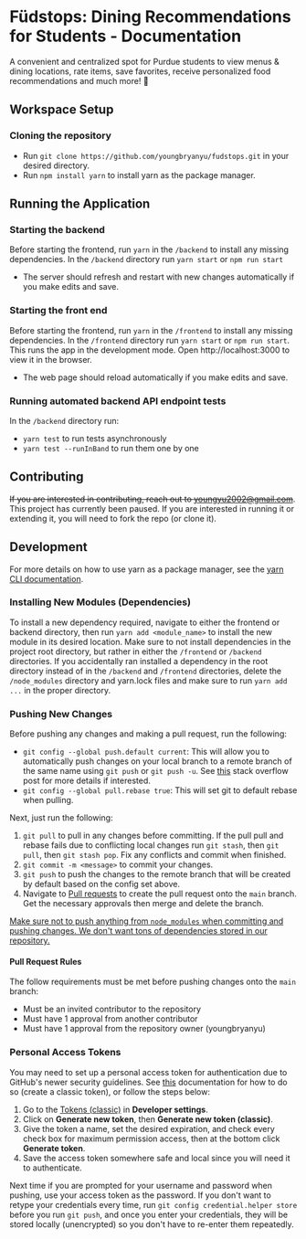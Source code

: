 # Füdstops: Dining Recommendations for Students - Documentation

A convenient and centralized spot for Purdue students to view menus & dining locations, rate items, save favorites, receive personalized food recommendations and much more! 🍔

## Workspace Setup

### Cloning the repository
- Run `git clone https://github.com/youngbryanyu/fudstops.git` in your desired directory.
- Run `npm install yarn` to install yarn as the package manager.

## Running the Application

### Starting the backend 
Before starting the frontend, run `yarn` in the `/backend` to install any missing dependencies. In the `/backend` directory run `yarn start` or `npm run start`

- The server should refresh and restart with new changes automatically if you make edits and save.

### Starting the front end
Before starting the frontend, run `yarn` in the `/frontend` to install any missing dependencies. In the `/frontend` directory run `yarn start` or `npm run start`. This runs the app in the development mode. Open http://localhost:3000 to view it in the browser.

- The web page should reload automatically if you make edits and save.

### Running automated backend API endpoint tests
In the `/backend` directory run:
 - `yarn test` to run tests asynchronously
 - `yarn test --runInBand` to run them one by one

## Contributing
~~If you are interested in contributing, reach out to youngyu2002@gmail.com~~. This project has currently been paused. If you are interested in running it or extending it, you will need to fork the repo (or clone it).

## Development

For more details on how to use yarn as a package manager, see the [yarn CLI documentation](https://classic.yarnpkg.com/lang/en/docs/cli/).

### Installing New Modules (Dependencies)
To install a new dependency required, navigate to either the frontend or backend directory, then run `yarn add <module_name>` to install the new module in its desired location. Make sure to not install dependencies in the project root directory, but rather in either the `/frontend` or `/backend` directories. If you accidentally ran installed a dependency in the root directory instead of in the `/backend` and `/frontend` directories, delete the `/node_modules` directory and yarn.lock files and make sure to run `yarn add ...` in the proper directory.

### Pushing New Changes
Before pushing any changes and making a pull request, run the following:
- `git config --global push.default current`: This will allow you to automatically push changes on your local branch to a remote branch of the same name using `git push` or `git push -u`. See [this](https://stackoverflow.com/questions/1519006/how-do-i-create-a-remote-git-branch/27185855#27185855) stack overflow post for more details if interested.
- `git config --global pull.rebase true`: This will set git to default rebase when pulling.

Next, just run the following:
1. `git pull` to pull in any changes before committing. If the pull pull and rebase fails due to conflicting local changes run `git stash`, then `git pull`, then `git stash pop`. Fix any conflicts and commit when finished.
2. `git commit -m <message>` to commit your changes.
3. `git push` to push the changes to the remote branch that will be created by default based on the config set above.
4. Navigate to [Pull requests](https://github.com/youngbryanyu/Titan_Health_App/pulls) to create the pull request onto the `main` branch. Get the necessary approvals then merge and delete the branch.

<ins> Make sure not to push anything from `node_modules` when committing and pushing changes. We don't want tons of dependencies stored in our repository.<ins>

#### Pull Request Rules
The follow requirements must be met before pushing changes onto the `main` branch:
- Must be an invited contributor to the repository
- Must have 1 approval from another contributor
- Must have 1 approval from the repository owner (youngbryanyu)

### Personal Access Tokens
You may need to set up a personal access token for authentication due to GitHub's newer security guidelines. See [this](https://docs.github.com/en/authentication/keeping-your-account-and-data-secure/managing-your-personal-access-tokens#creating-a-personal-access-token-classic) documentation for how to do so (create a classic token), or follow the steps below:
1. Go to the [Tokens (classic)](https://github.com/settings/tokens) in **Developer settings**.
2. Click on **Generate new token**, then **Generate new token (classic)**.
3. Give the token a name, set the desired expiration, and check every check box for maximum permission access, then at the bottom click **Generate token**.
4. Save the access token somewhere safe and local since you will need it to authenticate.

Next time if you are prompted for your username and password when pushing, use your access token as the password. If you don't want to retype your credentials every time, run `git config credential.helper store` before you run `git push`, and once you enter your credentials, they will be stored locally (unencrypted) so you don't have to re-enter them repeatedly.


